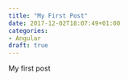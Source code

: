 ```yaml
---
title: "My First Post"
date: 2017-12-02T18:07:49+01:00
categories:
- Angular
draft: true
---
```


My first post